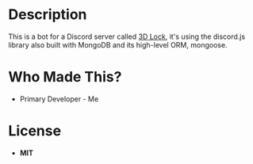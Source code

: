 # Description
This is a bot for a Discord server called [3D Lock](http://disboard.org/server/594939470525104158), it's using the discord.js library also built with MongoDB and its high-level ORM, mongoose.

# Who Made This?
* Primary Developer - Me

# License
* **MIT**